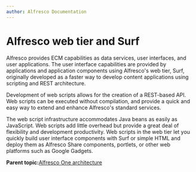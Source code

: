 ```yaml
---
author: Alfresco Documentation
---
```


# Alfresco web tier and Surf

Alfresco provides ECM capabilities as data services, user interfaces, and user applications. The user interface capabilities are provided by applications and application components using Alfresco's web tier, Surf, originally developed as a faster way to develop content applications using scripting and REST architecture.

Development of web scripts allows for the creation of a REST-based API. Web scripts can be executed without compilation, and provide a quick and easy way to extend and enhance Alfresco's standard services.

The web script infrastructure accommodates Java beans as easily as JavaScript. Web scripts add little overhead but provide a great deal of flexibility and development productivity. Web scripts in the web tier let you quickly build user interface components with Surf or simple HTML and deploy them as Alfresco Share components, portlets, or other web platforms such as Google Gadgets.

**Parent topic:**[Alfresco One architecture](../concepts/alfresco-arch-about.md)

